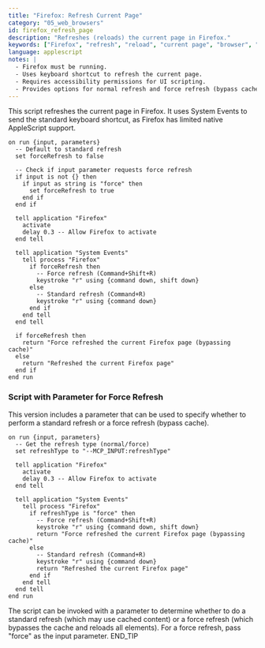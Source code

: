 ```yaml
---
title: "Firefox: Refresh Current Page"
category: "05_web_browsers"
id: firefox_refresh_page
description: "Refreshes (reloads) the current page in Firefox."
keywords: ["Firefox", "refresh", "reload", "current page", "browser", "UI scripting"]
language: applescript
notes: |
  - Firefox must be running.
  - Uses keyboard shortcut to refresh the current page.
  - Requires accessibility permissions for UI scripting.
  - Provides options for normal refresh and force refresh (bypass cache).
---
```


This script refreshes the current page in Firefox. It uses System Events to send the standard keyboard shortcut, as Firefox has limited native AppleScript support.

```applescript
on run {input, parameters}
  -- Default to standard refresh
  set forceRefresh to false
  
  -- Check if input parameter requests force refresh
  if input is not {} then
    if input as string is "force" then
      set forceRefresh to true
    end if
  end if
  
  tell application "Firefox"
    activate
    delay 0.3 -- Allow Firefox to activate
  end tell
  
  tell application "System Events"
    tell process "Firefox"
      if forceRefresh then
        -- Force refresh (Command+Shift+R)
        keystroke "r" using {command down, shift down}
      else
        -- Standard refresh (Command+R)
        keystroke "r" using {command down}
      end if
    end tell
  end tell
  
  if forceRefresh then
    return "Force refreshed the current Firefox page (bypassing cache)"
  else
    return "Refreshed the current Firefox page"
  end if
end run
```

### Script with Parameter for Force Refresh

This version includes a parameter that can be used to specify whether to perform a standard refresh or a force refresh (bypass cache).

```applescript
on run {input, parameters}
  -- Get the refresh type (normal/force)
  set refreshType to "--MCP_INPUT:refreshType"
  
  tell application "Firefox"
    activate
    delay 0.3 -- Allow Firefox to activate
  end tell
  
  tell application "System Events"
    tell process "Firefox"
      if refreshType is "force" then
        -- Force refresh (Command+Shift+R)
        keystroke "r" using {command down, shift down}
        return "Force refreshed the current Firefox page (bypassing cache)"
      else
        -- Standard refresh (Command+R)
        keystroke "r" using {command down}
        return "Refreshed the current Firefox page"
      end if
    end tell
  end tell
end run
```

The script can be invoked with a parameter to determine whether to do a standard refresh (which may use cached content) or a force refresh (which bypasses the cache and reloads all elements). For a force refresh, pass "force" as the input parameter.
END_TIP